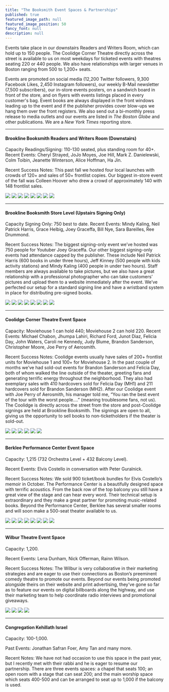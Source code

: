 ```yaml
---
title: "The Booksmith Event Spaces & Partnerships"
published: true
featured_image_path: null
featured_image_position: 50
fancy_font: null
description: null
---
```


Events take place in our downstairs Readers and Writers Room, which can hold up to 150 people. The Coolidge Corner Theatre directly across the street is available to us on most weekdays for ticketed events with theatres seating 220 or 440 people. We also have relationships with larger venues in Boston ranging from 500 to 1,200+ seats.

Events are promoted on social media (12,200 Twitter followers, 9,300 Facebook Likes, 2,450 Instagram followers), our weekly B-Mail newsletter (7,500 subscribers), our in-store events posters, on a sandwich board in front of the store, and on flyers with events listings placed in every customer's bag. Event books are always displayed in the front windows leading up to the event and if the publisher provides cover blow-ups we hang them over the front registers. We also send out a bi-monthly press release to media outlets and our events are listed in _The Boston Globe_ and other publications. We are a _New York Times_ reporting store.

---

#### Brookline Booksmith Readers and Writers Room (Downstairs)

Capacity Readings/Signing: 110-130 seated, plus standing room for 40+.
Recent Events: Cheryl Strayed, JoJo Moyes, Joe Hill, Mark Z. Danielewski, Colm Toibin, Jeanette Winterson, Alice Hoffman, Ha Jin.

Recent Success Notes: This past fall we hosted four local launches with crowds of 120+ and sales of 50+ frontlist copies. Our biggest in-store event of the fall was Colleen Hoover who drew a crowd of approximately 140 with 148 frontlist sales.

![](http://images.brooklinebooksmith.com/event-venues/Brookline-Booksmith-Downstairs/bb-downstairs-1-compressor.jpg)
![](http://images.brooklinebooksmith.com/event-venues/Brookline-Booksmith-Downstairs/bb-downstairs-2-compressor.jpg)
![](http://images.brooklinebooksmith.com/event-venues/Brookline-Booksmith-Downstairs/bb-downstairs-3-compressor.jpg)
![](http://images.brooklinebooksmith.com/event-venues/Brookline-Booksmith-Downstairs/bb-downstairs-4-compressor.jpg)
![](http://images.brooklinebooksmith.com/event-venues/Brookline-Booksmith-Downstairs/bb-downstairs-5-compressor.jpg)
![](http://images.brooklinebooksmith.com/event-venues/Brookline-Booksmith-Downstairs/bb-downstairs-6-compressor.jpg)
![](http://images.brooklinebooksmith.com/event-venues/Brookline-Booksmith-Downstairs/bb-downstairs-7-compressor.jpg)
![](http://images.brooklinebooksmith.com/event-venues/Brookline-Booksmith-Downstairs/bb-downstairs-8-compressor.jpg)


---


#### Brookline Booksmith Store Level (Upstairs Signing Only)

Capacity Signing Only: 750 best to date.
Recent Events: Mindy Kaling, Neil Patrick Harris, Grace Helbig, Joey Graceffa, Bill Nye, Sara Bareilles, Ree Drummond.

Recent Success Notes: The biggest signing-only event we’ve hosted was 750 people for Youtuber Joey Graceffa. Our other biggest signing-only events had attendance capped by the publisher. These include Neil Patrick Harris (600 books in under three hours), Jeff Kinney (500 people with kids activity stations) and Mindy Kaling (400 people in under two hours). Staff members are always available to take pictures, but we also have a great relationship with a professional photographer who can take customers’ pictures and upload them to a website immediately after the event. We’ve perfected our setup for a standard signing line and have a wristband system in place for distributing pre-signed books.

![](http://images.brooklinebooksmith.com/event-venues/Brookline-Booksmith-Upstairs/BB-Upstairs-1-compressor.jpg)
![](http://images.brooklinebooksmith.com/event-venues/Brookline-Booksmith-Upstairs/BB-upstairs-2-compressor.jpg)
![](http://images.brooklinebooksmith.com/event-venues/Brookline-Booksmith-Upstairs/BB-UPstairs-3-compressor.jpg)
![](http://images.brooklinebooksmith.com/event-venues/Brookline-Booksmith-Upstairs/bb-Upstairs-4-compressor.jpg)
![](http://images.brooklinebooksmith.com/event-venues/Brookline-Booksmith-Upstairs/BB-Upstairs-5-compressor.jpg)
![](http://images.brooklinebooksmith.com/event-venues/Brookline-Booksmith-Upstairs/BB-Upstairs-6-compressor.jpg)
![](http://images.brooklinebooksmith.com/event-venues/Brookline-Booksmith-Upstairs/BB-Upstairs-7-compressor.jpg)
![](http://images.brooklinebooksmith.com/event-venues/Brookline-Booksmith-Upstairs/bb-Upstairs-8-compressor.jpg)


---

#### Coolidge Corner Theatre Event Space

Capacity: Moviehouse 1 can hold 440; Moviehouse 2 can hold 220.
Recent Events: Michael Chabon, Jhumpa Lahiri, Richard Ford, Junot Diaz, Felicia Day, John Waters, Caroli
ne Kennedy, Judy Blume, Brandon Sanderson, Christopher Moore, Joe Perry of Aerosmith.

Recent Success Notes: Coolidge events usually have sales of 200+ frontlist units for Moviehouse 1 and 100+ for Moviehouse 2. In the past couple of months we’ve had sold-out events for Brandon Sanderson and Felicia Day, both of whom walked the line outside of the theater, greeting fans and generating terrific energy throughout the neighborhood. They also had exemplary sales with 410 hardcovers sold for Felicia Day (MH1) and 211 hardcovers sold for Brandon Sanderson (MH2). After our Coolidge event with Joe Perry of Aerosmith, his manager told me, “You ran the best event of the tour with the worst people….” (meaning troublesome fans, not us). The Coolidge is directly across the street from the store and post-Coolidge signings are held at Brookline Booksmith. The signings are open to all, giving us the opportunity to sell books to non-ticketholders if the theater is sold-out.

![](http://images.brooklinebooksmith.com/event-venues/Coolidge-Corner-Theatre/Coolidge-Corner-Theatre-1-compressor.jpg)
![](http://images.brooklinebooksmith.com/event-venues/Coolidge-Corner-Theatre/Coolidge-Corner-Theatre-2-compressor.jpg)
![](http://images.brooklinebooksmith.com/event-venues/Coolidge-Corner-Theatre/Coolidge-Corner-Theatre-3-compressor.jpg)
![](http://images.brooklinebooksmith.com/event-venues/Coolidge-Corner-Theatre/Coolidge-Corner-Theatre-4-compressor.jpg)
![](http://images.brooklinebooksmith.com/event-venues/Coolidge-Corner-Theatre/Coolidge-Corner-Theatre-5-compressor.jpg)
![](http://images.brooklinebooksmith.com/event-venues/Coolidge-Corner-Theatre/Coolidge-Corner-Theatre-6-compressor.jpg)


---

#### Berklee Performance Center Event Space

Capacity: 1,215 (732 Orchestra Level + 432 Balcony Level).

Recent Events: Elvis Costello in conversation with Peter Guralnick.

Recent Success Notes: We sold 900 ticket/book bundles for Elvis Costello’s memoir in October. The Performance Center is a beautifully designed space with terrific acoustics. From the back row of the top balcony you still have a great view of the stage and can hear every word. Their technical setup is extraordinary and they make a great partner for promoting music-related books. Beyond the Performance Center, Berklee has several smaller rooms and will soon make a 500-seat theater available to us.

![](http://images.brooklinebooksmith.com/event-venues/Berklee/Berklee-1-compressor.jpg)
![](http://images.brooklinebooksmith.com/event-venues/Berklee/Berklee-2-compressor.jpg)
![](http://images.brooklinebooksmith.com/event-venues/Berklee/Berklee-3-compressor.jpg)
![](http://images.brooklinebooksmith.com/event-venues/Berklee/berklee-4-compressor.jpg)
![](http://images.brooklinebooksmith.com/event-venues/Berklee/berklee-8-compressor.jpg)
![](http://images.brooklinebooksmith.com/event-venues/Berklee/berklee-5-compressor.jpg)
![](http://images.brooklinebooksmith.com/event-venues/Berklee/berklee-6-compressor.jpg)
![](http://images.brooklinebooksmith.com/event-venues/Berklee/berklee-7-compressor.jpg)



---


#### Wilbur Theatre Event Space

Capacity: 1,200.

Recent Events: Lena Dunham, Nick Offerman, Rainn Wilson.

Recent Success Notes: The Wilbur is very collaborative in their marketing strategies and are eager to use their connections as Boston’s preeminent comedy theatre to promote our events. Beyond our events being promoted alongside theirs on their website and print advertising, they’ve gone so far as to feature our events on digital billboards along the highway, and use their marketing team to help coordinate radio interviews and promotional giveaways.

![](http://images.brooklinebooksmith.com/event-venues/Wilbur-Theater/Wilbur-1-compressor.jpg)
![](http://images.brooklinebooksmith.com/event-venues/Wilbur-Theater/wilbur-3-compressor.jpg)
![](http://images.brooklinebooksmith.com/event-venues/Wilbur-Theater/Wilbur-2-compressor.jpg)
![](http://images.brooklinebooksmith.com/event-venues/Wilbur-Theater/wilbur-4-compressor.jpg)


---

#### Congregation Kehillath Israel

Capacity: 100-1,000.

Past Events: Jonathan Safran Foer, Amy Tan and many more.

Recent Notes: We have not had occasion to use this space in the past year, but I recently met with their rabbi and he is eager to resume our partnership. There are three events spaces: a chapel that seats 100; an open room with a stage that can seat 200; and the main worship space which seats 400-500 and can be arranged to seat up to 1,000 if the balcony is used.
